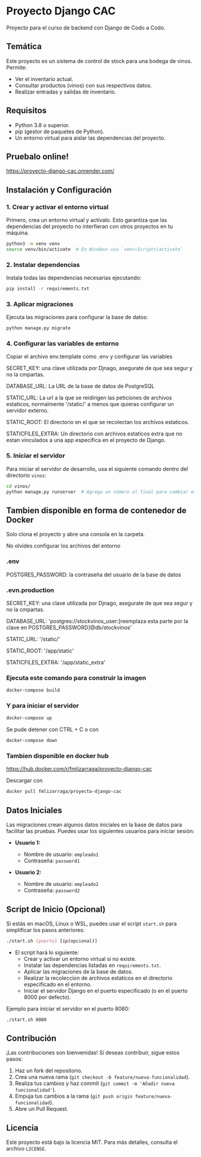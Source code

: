 # Proyecto Django CAC

Proyecto para el curso de backend con Django de Codo a Codo.

## Temática

Este proyecto es un sistema de control de stock para una bodega de vinos. Permite:
- Ver el inventario actual.
- Consultar productos (vinos) con sus respectivos datos.
- Realizar entradas y salidas de inventario.

## Requisitos

- Python 3.8 o superior.
- pip (gestor de paquetes de Python).
- Un entorno virtual para aislar las dependencias del proyecto.

## Pruebalo online!

https://proyecto-django-cac.onrender.com/

## Instalación y Configuración

### 1. Crear y activar el entorno virtual

Primero, crea un entorno virtual y actívalo. Esto garantiza que las dependencias del proyecto no interfieran con otros proyectos en tu máquina.

```sh
python3 -m venv venv
source venv/bin/activate  # En Windows usa `venv\Scripts\activate`
```

### 2. Instalar dependencias

Instala todas las dependencias necesarias ejecutando:

```sh
pip install -r requirements.txt
```

### 3. Aplicar migraciones

Ejecuta las migraciones para configurar la base de datos:

```sh
python manage.py migrate
```
### 4. Configurar las variables de entorno

Copiar el archivo env.template como .env y configurar las variables

SECRET_KEY: una clave utilizada por Djnago, asegurate de que sea segur y no la cmpartas.

DATABASE_URL: La URL de la base de datos de PostgreSQL

STATIC_URL: La url a la que se reidirigen las peticiones de archivos estaticos, normalmente '/static/' a menos que quieras configurar un servidor externo.

STATIC_ROOT: El directorio en el que se recolectan los archivos estaticos.

STATICFILES_EXTRA: Un directorio con archivos estaticos extra que no estan vinculados a una app especifica en el proyecto de Django.

### 5. Iniciar el servidor

Para iniciar el servidor de desarrollo, usa el siguiente comando dentro del directorio `vinos`:

```sh
cd vinos/
python manage.py runserver  # Agrega un número al final para cambiar el puerto, por ejemplo: `python manage.py runserver 8080`
```

## Tambien disponible en forma de contenedor de Docker

Solo clona el proyecto y abre una consola en la carpeta.

No olvides configurar los archivos del entorno

### .env
POSTGRES_PASSWORD: la contraseña del usuario de la base de datos

### .evn.production
SECRET_KEY: una clave utilizada por Djnago, asegurate de que sea segur y no la cmpartas.

DATABASE_URL: 'postgres://stockvinos_user:[reemplaza esta parte por la clave en POSTGRES_PASSWORD]@db/stockvinos'

STATIC_URL: '/static/'

STATIC_ROOT: '/app/static'

STATICFILES_EXTRA: '/app/static_extra'


### Ejecuta este comando para construir la imagen

```bash
docker-compose build
```

### Y para iniciar el servidor

```bash
docker-compose up
```

Se pude detener con CTRL + C o con

```bash
docker-compose down
```

### Tambien disponible en docker hub

https://hub.docker.com/r/fmlizarraga/proyecto-django-cac

Descargar con
```bash
docker pull fmlizarraga/proyecto-django-cac
```

## Datos Iniciales

Las migraciones crean algunos datos iniciales en la base de datos para facilitar las pruebas. Puedes usar los siguientes usuarios para iniciar sesión:

- **Usuario 1:**
  - Nombre de usuario: `empleado1`
  - Contraseña: `password1`

- **Usuario 2:**
  - Nombre de usuario: `empleado2`
  - Contraseña: `password2`

## Script de Inicio (Opcional)

Si estás en macOS, Linux o WSL, puedes usar el script `start.sh` para simplificar los pasos anteriores:

```sh
./start.sh [puerto] [ip(opcional)]
```

- El script hará lo siguiente:
  - Crear y activar un entorno virtual si no existe.
  - Instalar las dependencias listadas en `requirements.txt`.
  - Aplicar las migraciones de la base de datos.
  - Realizar la recoleccion de archivos estaticos en el directorio especificado en el entorno.
  - Iniciar el servidor Django en el puerto especificado (o en el puerto 8000 por defecto).

Ejemplo para iniciar el servidor en el puerto 8080:

```sh
./start.sh 8080
```

## Contribución

¡Las contribuciones son bienvenidas! Si deseas contribuir, sigue estos pasos:

1. Haz un fork del repositorio.
2. Crea una nueva rama (`git checkout -b feature/nueva-funcionalidad`).
3. Realiza tus cambios y haz commit (`git commit -m 'Añadir nueva funcionalidad'`).
4. Empuja tus cambios a la rama (`git push origin feature/nueva-funcionalidad`).
5. Abre un Pull Request.

## Licencia

Este proyecto está bajo la licencia MIT. Para más detalles, consulta el archivo `LICENSE`.